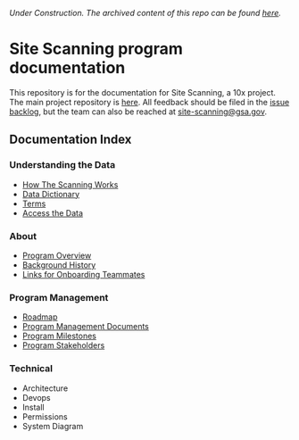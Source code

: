 _Under Construction.  The archived content of this repo can be found [here](https://github.com/18F/site-scanning-documentation/tree/main/about/version-1-archive)._
  


# Site Scanning program documentation

This repository is for the documentation for Site Scanning, a 10x project.  The main project repository is [here](https://github.com/18F/site-scanning).  All feedback should be filed in the [issue backlog](https://github.com/18F/site-scanning/issues), but the team can also be reached at site-scanning@gsa.gov.


## Documentation Index 

### Understanding the Data
* [How The Scanning Works](/pages/how-the-scans-work.md)
* [Data Dictionary](/pages/data-dictionary.md)
* [Terms](/pages/terms.md)
* [Access the Data](https://digital.gov/guides/site-scanning/data/)

### About 

* [Program Overview](/about/about-the-program.md)
* [Background History](/about/project-management/project-history.md)
* [Links for Onboarding Teammates](/about/project-management/onboarding-links.md)

### Program Management
* [Roadmap](/about/project-management/roadmap.md)
* [Program Management Documents](/about/project-management) 
* [Program Milestones](/about/project-management/project-milestones-version-history.md)
* [Program Stakeholders](/about/project-management/stakeholders.md)

### Technical 

* Architecture
* Devops
* Install
* Permissions
* System Diagram

